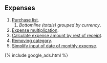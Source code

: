 
## Expenses

1. [Purchase list](https://github.com/dvmorozov/expenses/issues/104).
   1. *Bottomline (totals) grouped by currency*.
1. [Expense multiplication](https://github.com/dvmorozov/expenses/issues/101).
1. [Calculate expense amount by rest of receipt](https://github.com/dvmorozov/expenses/issues/70).
1. [Removing category](https://github.com/dvmorozov/expenses/issues/47).
1. [Simplify input of date of monthly expense](https://github.com/dvmorozov/expenses/issues/53).

{% include google_ads.html %}
